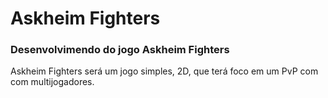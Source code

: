 # Askheim Fighters
### Desenvolvimendo do jogo Askheim Fighters
Askheim Fighters  será um  jogo  simples, 2D, que terá foco em um PvP com com multijogadores.
